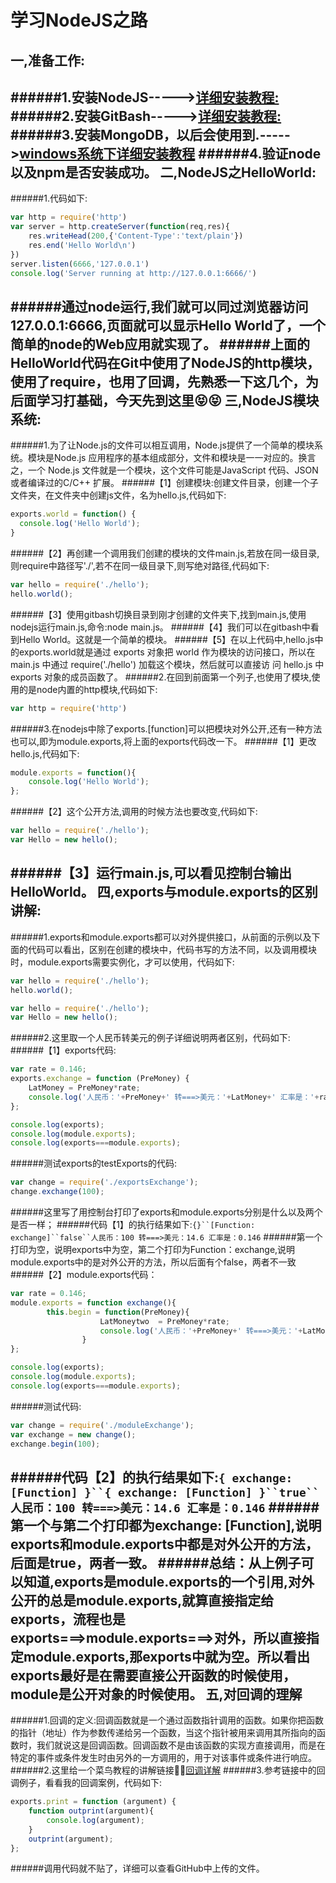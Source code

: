 学习NodeJS之路
=========
一,准备工作:
---------
######1.安装NodeJS----->[详细安装教程:](http://www.runoob.com/nodejs/nodejs-install-setup.html)
######2.安装GitBash----->[详细安装教程:](http://jingyan.baidu.com/article/90895e0fb3495f64ed6b0b50.html)
######3.安装MongoDB，以后会使用到.----->[windows系统下详细安装教程](http://www.runoob.com/mongodb/mongodb-window-install.html)
######4.验证node以及npm是否安装成功。
二,NodeJS之HelloWorld:
---------
######1.代码如下:
```javascript
var http = require('http')
var server = http.createServer(function(req,res){
	res.writeHead(200,{'Content-Type':'text/plain'})
	res.end('Hello World\n')
})
server.listen(6666,'127.0.0.1')
console.log('Server running at http://127.0.0.1:6666/')
```
######通过node运行,我们就可以同过浏览器访问127.0.0.1:6666,页面就可以显示Hello World了，一个简单的node的Web应用就实现了。
######上面的HelloWorld代码在Git中使用了NodeJS的http模块，使用了require，也用了回调，先熟悉一下这几个，为后面学习打基础，今天先到这里:stuck_out_tongue_closed_eyes::stuck_out_tongue_closed_eyes:
三,NodeJS模块系统:
--------------
######1.为了让Node.js的文件可以相互调用，Node.js提供了一个简单的模块系统。模块是Node.js 应用程序的基本组成部分，文件和模块是一一对应的。换言之，一个 Node.js 文件就是一个模块，这个文件可能是JavaScript 代码、JSON 或者编译过的C/C++ 扩展。
######【1】创建模块:创建文件目录，创建一个子文件夹，在文件夹中创建js文件，名为hello.js,代码如下:
```javascript
exports.world = function() {
  console.log('Hello World');
}
```
######【2】再创建一个调用我们创建的模块的文件main.js,若放在同一级目录,则require中路径写'./',若不在同一级目录下,则写绝对路径,代码如下:
```javascript
var hello = require('./hello');
hello.world();
```
######【3】使用gitbash切换目录到刚才创建的文件夹下,找到main.js,使用nodejs运行main.js,命令:node main.js。
######【4】我们可以在gitbash中看到Hello World。这就是一个简单的模块。
######【5】在以上代码中,hello.js中的exports.world就是通过 exports 对象把 world 作为模块的访问接口，所以在 main.js 中通过 require('./hello') 加载这个模块，然后就可以直接访 问 hello.js 中 exports 对象的成员函数了。
######2.在回到前面第一个列子,也使用了模块,使用的是node内置的http模块,代码如下:
```javascript
var http = require('http')
```
######3.在nodejs中除了exports.[function]可以把模块对外公开,还有一种方法也可以,即为module.exports,将上面的exports代码改一下。
######【1】更改hello.js,代码如下:
```javascript
module.exports = function(){
	console.log('Hello World');
};
```
######【2】这个公开方法,调用的时候方法也要改变,代码如下:
```javascript
var hello = require('./hello');
var Hello = new hello();
```
######【3】运行main.js,可以看见控制台输出HelloWorld。
四,exports与module.exports的区别讲解:
-----------------
######1.exports和module.exports都可以对外提供接口，从前面的示例以及下面的代码可以看出，区别在创建的模块中，代码书写的方法不同，以及调用模块时，module.exports需要实例化，才可以使用，代码如下:
```javascript
var hello = require('./hello');
hello.world();
```
```javascript
var hello = require('./hello');
var Hello = new hello();
```
######2.这里取一个人民币转美元的例子详细说明两者区别，代码如下:
######【1】exports代码:
```javascript
var rate = 0.146;
exports.exchange = function (PreMoney) {
	LatMoney = PreMoney*rate;
	console.log('人民币：'+PreMoney+' 转===>美元：'+LatMoney+' 汇率是：'+rate);
};

console.log(exports);
console.log(module.exports);
console.log(exports===module.exports);
```
######测试exports的testExports的代码:
```javascript
var change = require('./exportsExchange');
change.exchange(100);
```
######这里写了用控制台打印了exports和module.exports分别是什么以及两个是否一样；
######代码【1】的执行结果如下:`{}``[Function: exchange]``false``人民币：100 转===>美元：14.6 汇率是：0.146`
######第一个打印为空，说明exports中为空，第二个打印为Function：exchange,说明module.exports中的是对外公开的方法，所以后面有个false，两者不一致
######【2】module.exports代码：
```javascript
var rate = 0.146;
module.exports = function exchange(){
		this.begin = function(PreMoney){
					LatMoneytwo  = PreMoney*rate;
					console.log('人民币：'+PreMoney+' 转===>美元：'+LatMoneytwo+' 汇率是：'+rate);
				}
};

console.log(exports);
console.log(module.exports);
console.log(exports===module.exports);
```
######测试代码:
```javascript
var change = require('./moduleExchange');
var exchange = new change();
exchange.begin(100);
```
######代码【2】的执行结果如下:`{ exchange: [Function] }``{ exchange: [Function] }``true``人民币：100 转===>美元：14.6 汇率是：0.146`
######第一个与第二个打印都为exchange: [Function],说明exports和module.exports中都是对外公开的方法，后面是true，两者一致。
######总结：从上例子可以知道,exports是module.exports的一个引用,对外公开的总是module.exports,就算直接指定给exports，流程也是exports===>module.exports===>对外，所以直接指定module.exports,那exports中就为空。所以看出exports最好是在需要直接公开函数的时候使用，module是公开对象的时候使用。
五,对回调的理解
-------------
######1.回调的定义:回调函数就是一个通过函数指针调用的函数。如果你把函数的指针（地址）作为参数传递给另一个函数，当这个指针被用来调用其所指向的函数时，我们就说这是回调函数。回调函数不是由该函数的实现方直接调用，而是在特定的事件或条件发生时由另外的一方调用的，用于对该事件或条件进行响应。
######2.这里给一个菜鸟教程的讲解链接:rocket::rocket:[回调详解](http://www.runoob.com/nodejs/nodejs-callback.html)
######3.参考链接中的回调例子，看看我的回调案例，代码如下:
```javascript
exports.print = function (argument) {
	function outprint(argument){
		console.log(argument);
	}
	outprint(argument);
};
```
######调用代码就不贴了，详细可以查看GitHub中上传的文件。
